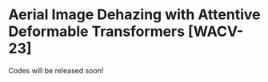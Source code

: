 # Aerial Image Dehazing with Attentive Deformable Transformers [WACV-23]
Codes will be released soon!
